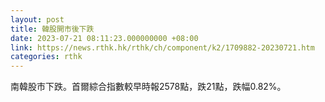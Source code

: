 ```yaml
---
layout: post
title: 韓股開市後下跌
date: 2023-07-21 08:11:23.000000000 +08:00
link: https://news.rthk.hk/rthk/ch/component/k2/1709882-20230721.htm
categories: rthk
---
```


南韓股市下跌。首爾綜合指數較早時報2578點，跌21點，跌幅0.82%。
